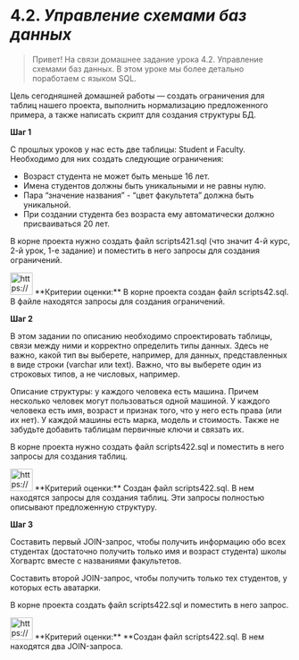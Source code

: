 # 4.2. *Управление схемами баз данных*

> Привет! На связи домашнее задание урока 4.2. Управление схемами баз данных.
В этом уроке мы более детально поработаем с языком SQL.

Цель сегодняшней домашней работы — создать ограничения для таблиц нашего проекта, выполнить нормализацию предложенного примера, а также написать скрипт для создания структуры БД.
> 

**Шаг 1**

С прошлых уроков у нас есть две таблицы: Student и Faculty. Необходимо для них создать следующие ограничения:

- Возраст студента не может быть меньше 16 лет.
- Имена студентов должны быть уникальными и не равны нулю.
- Пара “значение названия” - “цвет факультета” должна быть уникальной.
- При создании студента без возраста ему автоматически должно присваиваться 20 лет.

В корне проекта нужно создать файл scripts421.sql (что значит 4-й курс, 2-й урок, 1-е задание) и поместить в него запросы для создания ограничений.

<aside>
<img src="https://s3-us-west-2.amazonaws.com/secure.notion-static.com/c0cc3293-c2da-454d-bdfb-7729e8e1d40d/Рисунок41.png" alt="https://s3-us-west-2.amazonaws.com/secure.notion-static.com/c0cc3293-c2da-454d-bdfb-7729e8e1d40d/Рисунок41.png" width="40px" /> **Критерии оценки:** В корне проекта создан файл scripts42.sql.  В файле находятся запросы для создания ограничений.

</aside>

**Шаг 2**

В этом задании по описанию необходимо спроектировать таблицы, связи между ними и корректно определить типы данных. Здесь не важно, какой тип вы выберете, например, для данных, представленных в виде строки (varchar или text). Важно, что вы выберете один из строковых типов, а не числовых, например.

Описание структуры: у каждого человека есть машина. Причем несколько человек могут пользоваться одной машиной. У каждого человека есть имя, возраст и признак того, что у него есть права (или их нет). У каждой машины есть марка, модель и стоимость. Также не забудьте добавить таблицам первичные ключи и связать их.

В корне проекта нужно создать файл scripts422.sql и поместить в него запросы для создания таблиц.

<aside>
<img src="https://s3-us-west-2.amazonaws.com/secure.notion-static.com/ac8c74d6-75c7-4070-94bf-ed2a2241265b/Рисунок41.png" alt="https://s3-us-west-2.amazonaws.com/secure.notion-static.com/ac8c74d6-75c7-4070-94bf-ed2a2241265b/Рисунок41.png" width="40px" /> **Критерий оценки:** Создан файл scripts422.sql. В нем находятся запросы для создания таблиц. Эти запросы полностью описывают предложенную структуру.

</aside>

**Шаг 3**

Составить первый JOIN-запрос, чтобы получить информацию обо всех студентах (достаточно получить только имя и возраст студента) школы Хогвартс вместе с названиями факультетов.

Составить второй JOIN-запрос, чтобы получить только тех студентов, у которых есть аватарки.

В корне проекта создать файл scripts422.sql и поместить в него запрос.

<aside>
<img src="https://s3-us-west-2.amazonaws.com/secure.notion-static.com/d2e774c5-2681-4530-87f1-4091f632d7e5/Рисунок41.png" alt="https://s3-us-west-2.amazonaws.com/secure.notion-static.com/d2e774c5-2681-4530-87f1-4091f632d7e5/Рисунок41.png" width="40px" /> **Критерий оценки:** **Создан файл scripts422.sql. В нем находятся два JOIN-запроса.

</aside>
